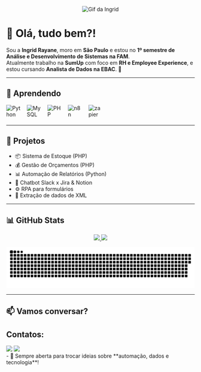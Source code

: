 <!-- Coloque aqui o seu GIF pessoal -->
<p align="center">
  <img src="SEU_GIF_AQUI.gif" width="200px" alt="Gif da Ingrid" />
</p>

# 👋 Olá, tudo bem?!  

Sou a **Ingrid Rayane**, moro em **São Paulo** e estou no **1º semestre de Análise e Desenvolvimento de Sistemas na FAM**.  
Atualmente trabalho na **SumUp** com foco em **RH e Employee Experience**, e estou cursando **Analista de Dados na EBAC**. 🚀  

---

## 🌱 Aprendendo

<div style="display: flex; align-items: center; gap: 15px; flex-wrap: wrap;">
  <!-- Python -->
  <img src="https://cdn.jsdelivr.net/gh/devicons/devicon/icons/python/python-original.svg" title="Python" alt="Python" width="40" height="40"/>

  <!-- SQL (MySQL e SQLite) -->
  <img src="https://cdn.jsdelivr.net/gh/devicons/devicon/icons/mysql/mysql-original.svg" title="MySQL" alt="MySQL" width="40" height="40"/>

  <!-- PHP, HTML e CSS -->
  <img src="https://cdn.jsdelivr.net/gh/devicons/devicon/icons/php/php-original.svg" title="PHP" alt="PHP" width="40" height="40"/>

  <!-- No-code / Low-code -->
  <img src="https://n8n.io/favicon.ico" title="n8n" alt="n8n" width="40" height="40"/>
   <img src="https://img.icons8.com/?size=100&id=by7K6EO4PeHT&format=png&color=000000" title="zapier" alt="zapier" width="40" height="40"/>
  
</div>

---

## 🔭 Projetos
- 📦 Sistema de Estoque (PHP)  
- 💰 Gestão de Orçamentos (PHP)  
- 📊 Automação de Relatórios (Python)  
- 🤖 Chatbot Slack x Jira & Notion  
- ⚙️ RPA para formulários  
- 📂 Extração de dados de XML  

---

## 📊 GitHub Stats
<div align="center">
  <a href="https://github.com/ingridrayane1998">
    <img loading="lazy" height="180em" src="https://github-readme-stats.vercel.app/api/top-langs/?username=ingridrayane1998&layout=compact&langs_count=7&theme=dracula"/>
    <img loading="lazy" height="180em" src="https://github-readme-stats.vercel.app/api?username=ingridrayane1998&show_icons=true&theme=dracula&include_all_commits=true&count_private=true"/>
  </a>
</div>  

<p align="center">
  <img src="https://github.com/ingridrayane1998/ingridrayane1998/blob/output/github-contribution-grid-snake.svg" alt="Snake animation"/>
</p>

---

## 📫 Vamos conversar?
## Contatos:
<div>
<a href = "mailto:contato@ingridrayane1998"><img loading="lazy" src="https://img.shields.io/badge/Gmail-D14836?style=for-the-badge&logo=gmail&logoColor=white" target="_blank"></a>
<a href="www.linkedin.com/in/ingrid-rayane-5977a0195" target="_blank"><img loading="lazy" src="https://img.shields.io/badge/-LinkedIn-%230077B5?style=for-the-badge&logo=linkedin&logoColor=white" target="_blank"></a>   
</div>
- 🚀 Sempre aberta para trocar ideias sobre **automação, dados e tecnologia**!  

